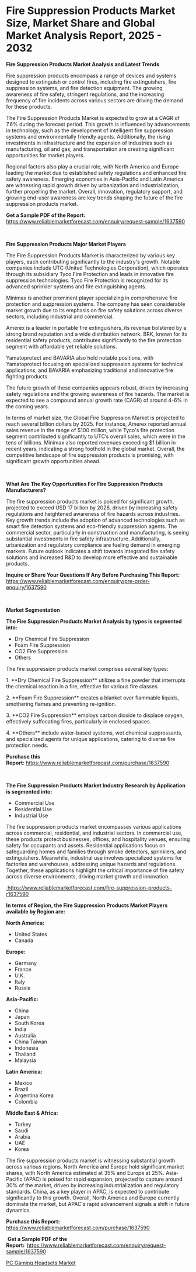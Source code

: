 <p><h1>Fire Suppression Products Market Size, Market Share and Global Market Analysis Report, 2025 - 2032</h1></p><p><strong>Fire Suppression Products Market Analysis and Latest Trends</strong></p>
<p><p>Fire suppression products encompass a range of devices and systems designed to extinguish or control fires, including fire extinguishers, fire suppression systems, and fire detection equipment. The growing awareness of fire safety, stringent regulations, and the increasing frequency of fire incidents across various sectors are driving the demand for these products. </p><p>The Fire Suppression Products Market is expected to grow at a CAGR of 7.6% during the forecast period. This growth is influenced by advancements in technology, such as the development of intelligent fire suppression systems and environmentally friendly agents. Additionally, the rising investments in infrastructure and the expansion of industries such as manufacturing, oil and gas, and transportation are creating significant opportunities for market players. </p><p>Regional factors also play a crucial role, with North America and Europe leading the market due to established safety regulations and enhanced fire safety awareness. Emerging economies in Asia-Pacific and Latin America are witnessing rapid growth driven by urbanization and industrialization, further propelling the market. Overall, innovation, regulatory support, and growing end-user awareness are key trends shaping the future of the fire suppression products market.</p></p>
<p><strong>Get a Sample PDF of the Report:&nbsp;</strong> <a href="https://www.reliablemarketforecast.com/enquiry/request-sample/1637590?utm_campaign=1080&utm_medium=2&utm_source=Github&utm_content=ia&utm_term=09022025&utm_id=fire-suppression-products">https://www.reliablemarketforecast.com/enquiry/request-sample/1637590</a></p>
<p>&nbsp;</p>
<p><strong>Fire Suppression Products Major Market Players</strong></p>
<p><p>The Fire Suppression Products Market is characterized by various key players, each contributing significantly to the industry's growth. Notable companies include UTC (United Technologies Corporation), which operates through its subsidiary Tyco Fire Protection and leads in innovative fire suppression technologies. Tyco Fire Protection is recognized for its advanced sprinkler systems and fire extinguishing agents.</p><p>Minimax is another prominent player specializing in comprehensive fire protection and suppression systems. The company has seen considerable market growth due to its emphasis on fire safety solutions across diverse sectors, including industrial and commercial.</p><p>Amerex is a leader in portable fire extinguishers, its revenue bolstered by a strong brand reputation and a wide distribution network. BRK, known for its residential safety products, contributes significantly to the fire protection segment with affordable yet reliable solutions.</p><p>Yamatoprotect and BAVARIA also hold notable positions, with Yamatoprotect focusing on specialized suppression systems for technical applications, and BAVARIA emphasizing traditional and innovative fire fighting products. </p><p>The future growth of these companies appears robust, driven by increasing safety regulations and the growing awareness of fire hazards. The market is expected to see a compound annual growth rate (CAGR) of around 4-6% in the coming years.</p><p>In terms of market size, the Global Fire Suppression Market is projected to reach several billion dollars by 2025. For instance, Amerex reported annual sales revenue in the range of $100 million, while Tyco's fire protection segment contributed significantly to UTC’s overall sales, which were in the tens of billions. Minimax also reported revenues exceeding $1 billion in recent years, indicating a strong foothold in the global market. Overall, the competitive landscape of fire suppression products is promising, with significant growth opportunities ahead.</p></p>
<p>&nbsp;</p>
<p><strong>What Are The Key Opportunities For Fire Suppression Products Manufacturers?</strong></p>
<p><p>The fire suppression products market is poised for significant growth, projected to exceed USD 17 billion by 2028, driven by increasing safety regulations and heightened awareness of fire hazards across industries. Key growth trends include the adoption of advanced technologies such as smart fire detection systems and eco-friendly suppression agents. The commercial sector, particularly in construction and manufacturing, is seeing substantial investments in fire safety infrastructure. Additionally, urbanization and regulatory compliance are fueling demand in emerging markets. Future outlook indicates a shift towards integrated fire safety solutions and increased R&D to develop more effective and sustainable products.</p></p>
<p><strong>Inquire or Share Your Questions If Any Before Purchasing This Report:</strong> <a href="https://www.reliablemarketforecast.com/enquiry/pre-order-enquiry/1637590?utm_campaign=1080&utm_medium=2&utm_source=Github&utm_content=ia&utm_term=09022025&utm_id=fire-suppression-products">https://www.reliablemarketforecast.com/enquiry/pre-order-enquiry/1637590</a></p>
<p>&nbsp;</p>
<p><strong>Market Segmentation</strong></p>
<p><strong>The Fire Suppression Products Market Analysis by types is segmented into:</strong></p>
<p><ul><li>Dry Chemical Fire Suppression</li><li>Foam Fire Suppression</li><li>CO2 Fire Suppression</li><li>Others</li></ul></p>
<p><p>The fire suppression products market comprises several key types: </p><p>1. **Dry Chemical Fire Suppression** utilizes a fine powder that interrupts the chemical reaction in a fire, effective for various fire classes.</p><p>2. **Foam Fire Suppression** creates a blanket over flammable liquids, smothering flames and preventing re-ignition.</p><p>3. **CO2 Fire Suppression** employs carbon dioxide to displace oxygen, effectively suffocating fires, particularly in enclosed spaces.</p><p>4. **Others** include water-based systems, wet chemical suppressants, and specialized agents for unique applications, catering to diverse fire protection needs.</p></p>
<p><strong>Purchase this Report:&nbsp;</strong><a href="https://www.reliablemarketforecast.com/purchase/1637590?utm_campaign=1080&utm_medium=2&utm_source=Github&utm_content=ia&utm_term=09022025&utm_id=fire-suppression-products">https://www.reliablemarketforecast.com/purchase/1637590</a></p>
<p>&nbsp;</p>
<p><strong>The Fire Suppression Products Market Industry Research by Application is segmented into:</strong></p>
<p><ul><li>Commercial Use</li><li>Residential Use</li><li>Industrial Use</li></ul></p>
<p><p>The fire suppression products market encompasses various applications across commercial, residential, and industrial sectors. In commercial use, these products protect businesses, offices, and hospitality venues, ensuring safety for occupants and assets. Residential applications focus on safeguarding homes and families through smoke detectors, sprinklers, and extinguishers. Meanwhile, industrial use involves specialized systems for factories and warehouses, addressing unique hazards and regulations. Together, these applications highlight the critical importance of fire safety across diverse environments, driving market growth and innovation.</p></p>
<p><a href="https://www.reliablemarketforecast.com/fire-suppression-products-r1637590?utm_campaign=1080&utm_medium=2&utm_source=Github&utm_content=ia&utm_term=09022025&utm_id=fire-suppression-products">&nbsp;https://www.reliablemarketforecast.com/fire-suppression-products-r1637590</a></p>
<p><strong>In terms of Region, the Fire Suppression Products Market Players available by Region are:</strong></p>
<p>
    <p> <strong> North America: </strong>
        <ul>
            <li>United States</li>
            <li>Canada</li>
        </ul>
        </p> 
    <p> <strong> Europe: </strong>
        <ul>
            <li>Germany</li>
            <li>France</li>
            <li>U.K.</li>
            <li>Italy</li>
            <li>Russia</li>
        </ul>
        </p> 
    <p> <strong> Asia-Pacific: </strong>
        <ul>
            <li>China</li>
            <li>Japan</li>
            <li>South Korea</li>
            <li>India</li>
            <li>Australia</li>
            <li>China Taiwan</li>
            <li>Indonesia</li>
            <li>Thailand</li>
            <li>Malaysia</li>
        </ul>
        </p> 
    <p> <strong> Latin America: </strong>
        <ul>
            <li>Mexico</li>
            <li>Brazil</li>
            <li>Argentina Korea</li>
            <li>Colombia</li>
        </ul>
        </p> 
    <p> <strong> Middle East & Africa: </strong>
        <ul>
            <li>Turkey</li>
            <li>Saudi</li>
            <li>Arabia</li>
            <li>UAE</li>
            <li>Korea</li>
        </ul>
    </p>
    </p>
<p><p>The fire suppression products market is witnessing substantial growth across various regions. North America and Europe hold significant market shares, with North America estimated at 35% and Europe at 25%. Asia-Pacific (APAC) is poised for rapid expansion, projected to capture around 30% of the market, driven by increasing industrialization and regulatory standards. China, as a key player in APAC, is expected to contribute significantly to this growth. Overall, North America and Europe currently dominate the market, but APAC's rapid advancement signals a shift in future dynamics.</p></p>
<p><strong>Purchase this Report: </strong><a href="https://www.reliablemarketforecast.com/purchase/1637590?utm_campaign=1080&utm_medium=2&utm_source=Github&utm_content=ia&utm_term=09022025&utm_id=fire-suppression-products">https://www.reliablemarketforecast.com/purchase/1637590</a></p>
<p>&nbsp;<strong>Get a Sample PDF of the Report:&nbsp;&nbsp;</strong><a href="https://www.reliablemarketforecast.com/enquiry/request-sample/1637590?utm_campaign=1080&utm_medium=2&utm_source=Github&utm_content=ia&utm_term=09022025&utm_id=fire-suppression-products">https://www.reliablemarketforecast.com/enquiry/request-sample/1637590</a></p>
<p><strong></strong></p>
<p><p><a href="https://github.com/gdfhhhj/Market-Research-Report-List-7/blob/main/pc-gaming-headsets-market.md?utm_campaign=1080&utm_medium=2&utm_source=Github&utm_content=ia&utm_term=09022025&utm_id=fire-suppression-products">PC Gaming Headsets Market</a></p></p>